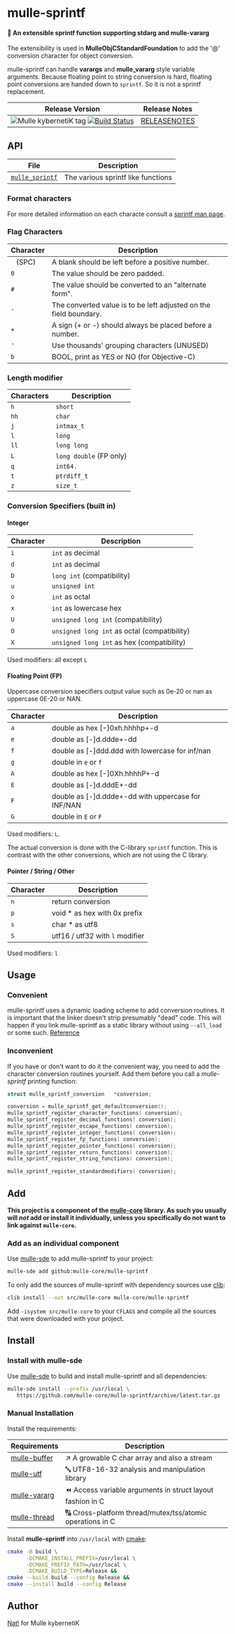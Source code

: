 # mulle-sprintf

#### 🔢 An extensible sprintf function supporting stdarg and mulle-vararg

The extensibility is used in **MulleObjCStandardFoundation** to add the
'@' conversion character for object conversion.

mulle-sprintf can handle **varargs** and **mulle_vararg** style variable
arguments. Because floating point to string conversion is hard, floating point
conversions are handed down to `sprintf`. So it is not a sprintf replacement.


| Release Version                                       | Release Notes
|-------------------------------------------------------|--------------
| ![Mulle kybernetiK tag](https://img.shields.io/github/tag/mulle-core/mulle-sprintf.svg?branch=release) [![Build Status](https://github.com/mulle-core/mulle-sprintf/workflows/CI/badge.svg?branch=release)](//github.com/mulle-core/mulle-sprintf/actions)| [RELEASENOTES](RELEASENOTES.md) |


## API

| File                                  | Description
|-------------------------------------- | -------------------------------------
| [`mulle_sprintf`](dox/API_SPRINTF.md) | The various sprintf like functions


### Format characters

For more detailed information on each characte consult a
[sprintf man page](https://manpages.org/sprintf).


### Flag Characters

Character | Description
----------|---------------
<tt>&nbsp;</tt> (SPC) | A blank should be left before a positive number.
`0`       | The value should be zero padded.
`#`       | The value should be converted to an "alternate form".
`-`       | The converted value is to be left adjusted on the field boundary.
`+`       | A sign  (+  or -) should always be placed before a number.
`'`       | Use thousands' grouping characters (UNUSED)
`b`       | BOOL, print as YES or NO (for Objective-C)


### Length modifier

Characters | Description
-----------|---------------
`h`        | `short`
`hh`       | `char`
`j`        | `intmax_t`
`l`        | `long`
`ll`       | `long long`
`L`        | `long double` (FP only)
`q`        | `int64.`
`t`        | `ptrdiff_t`
`z`        | `size_t`


### Conversion Specifiers (built in)

#### Integer

Character | Description
----------|---------------
`i`       | `int` as decimal
`d`       | `int` as decimal
`D`       | `long int`                   (compatibility)
`u`       | `unsigned int`
`o`       | `int` as octal
`x`       | `int` as lowercase hex
`U`       | `unsigned long int`          (compatibility)
`O`       | `unsigned long int` as octal (compatibility)
`X`       | `unsigned long int` as hex   (compatibility)

Used modifiers: all except `L`

#### Floating Point (FP)

Uppercase conversion specifiers output value such as 0e-20 or nan as
uppercase 0E-20 or NAN.

Character | Description
----------|---------------
`a`       | double as hex [-]0xh.hhhhp+-d
`e`       | double as [-]d.ddde+-dd
`f`       | double as [-]ddd.ddd  with lowercase for inf/nan
`g`       | double in `e` or `f`
`A`       | double as hex [-]0Xh.hhhhP+-d
`E`       | double as [-]d.dddE+-dd
`F`       | double as [-]d.ddde+-dd with uppercase for INF/NAN
`G`       | double in `E` or `F`

Used modifiers: `L`.

The actual conversion is done with the C-library `sprintf` function. This is
contrast with the other conversions, which are not using the C library.


#### Pointer / String / Other

Character | Description
----------|---------------
`n`       | return conversion
`p`       | void * as hex with 0x prefix
`s`       | char * as utf8
`S`       | utf16 / utf32 with `l` modifier


Used modifiers: `l`



## Usage

### Convenient

mulle-sprintf uses a dynamic loading scheme to add conversion routines. It is
important that the linker doesn't strip presumably "dead" code. This will happen
if you link mulle-sprintf as a static library without using `--all_load` or
some such. [Reference](//www.chrisgummer.com/llvm-load_all-and-force_load)


### Inconvenient

If you have or don't want to do it the convenient way, you need to add the
character conversion routines yourself. Add them before you call a
*mulle-sprintf* printing function:

``` c
struct mulle_sprintf_conversion   *conversion;

conversion = mulle_sprintf_get_defaultconversion();
mulle_sprintf_register_character_functions( conversion);
mulle_sprintf_register_decimal_functions( conversion);
mulle_sprintf_register_escape_functions( conversion);
mulle_sprintf_register_integer_functions( conversion);
mulle_sprintf_register_fp_functions( conversion);
mulle_sprintf_register_pointer_functions( conversion);
mulle_sprintf_register_return_functions( conversion);
mulle_sprintf_register_string_functions( conversion);

mulle_sprintf_register_standardmodifiers( conversion);
```





## Add

**This project is a component of the [mulle-core](//github.com/mulle-core/mulle-core) library. As such you usually will *not* add or install it
individually, unless you specifically do not want to link against
`mulle-core`.**


### Add as an individual component

Use [mulle-sde](//github.com/mulle-sde) to add mulle-sprintf to your project:

``` sh
mulle-sde add github:mulle-core/mulle-sprintf
```

To only add the sources of mulle-sprintf with dependency
sources use [clib](https://github.com/clibs/clib):


``` sh
clib install --out src/mulle-core mulle-core/mulle-sprintf
```

Add `-isystem src/mulle-core` to your `CFLAGS` and compile all the sources that were downloaded with your project.


## Install

### Install with mulle-sde

Use [mulle-sde](//github.com/mulle-sde) to build and install mulle-sprintf and all dependencies:

``` sh
mulle-sde install --prefix /usr/local \
   https://github.com/mulle-core/mulle-sprintf/archive/latest.tar.gz
```

### Manual Installation

Install the requirements:

| Requirements                                 | Description
|----------------------------------------------|-----------------------
| [mulle-buffer](https://github.com/mulle-c/mulle-buffer)             | ↗️ A growable C char array and also a stream
| [mulle-utf](https://github.com/mulle-c/mulle-utf)             | 🔤 UTF8-16-32 analysis and manipulation library
| [mulle-vararg](https://github.com/mulle-c/mulle-vararg)             |  ⏪ Access variable arguments in struct layout fashion in C
| [mulle-thread](https://github.com/mulle-concurrent/mulle-thread)             | 🔠 Cross-platform thread/mutex/tss/atomic operations in C

Install **mulle-sprintf** into `/usr/local` with [cmake](https://cmake.org):

``` sh
cmake -B build \
      -DCMAKE_INSTALL_PREFIX=/usr/local \
      -DCMAKE_PREFIX_PATH=/usr/local \
      -DCMAKE_BUILD_TYPE=Release &&
cmake --build build --config Release &&
cmake --install build --config Release
```

## Author

[Nat!](https://mulle-kybernetik.com/weblog) for Mulle kybernetiK



